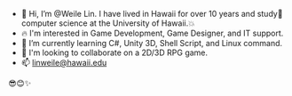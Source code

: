 - 👋 Hi, I’m @Weile Lin. I have lived in Hawaii for over 10 years and study📝 computer science at the University of Hawaii.💥
- 🔥 I'm interested in Game Development, Game Designer, and IT support.
- 👀 I’m currently learning C#, Unity 3D, Shell Script, and Linux command.
- 🔧 I'm looking to collaborate on a 2D/3D RPG  game.
- 📫 linweile@hawaii.edu

😎😊✨

<!---
weilelin123/weilelin123 is a ✨ special ✨ repository because its `README.md` (this file) appears on your GitHub profile.
You can click the Preview link to take a look at your changes.
--->
